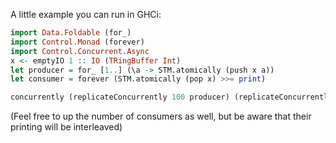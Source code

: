 
A little example you can run in GHCi:

```haskell
import Data.Foldable (for_)
import Control.Monad (forever)
import Control.Concurrent.Async
x <- emptyIO 1 :: IO (TRingBuffer Int)
let producer = for_ [1..] (\a -> STM.atomically (push x a))
let consumer = forever (STM.atomically (pop x) >>= print)

concurrently (replicateConcurrently 100 producer) (replicateConcurrently 1 consumer)
```

(Feel free to up the number of consumers as well,
but be aware that their printing will be interleaved)
